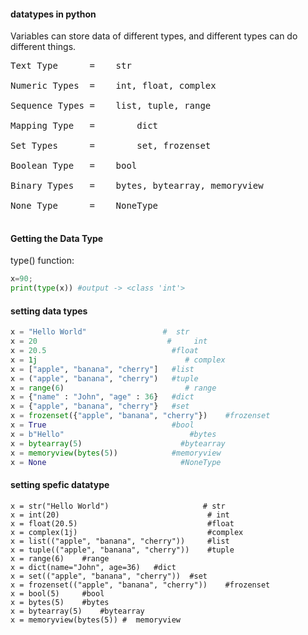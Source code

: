#### datatypes in python 
Variables can store data of different types, and different types can do different things.
<pre>
Text Type      =	str<br>
Numeric Types  = 	int, float, complex <br>
Sequence Types = 	list, tuple, range <br>
Mapping Type   =        dict <br>
Set Types      =        set, frozenset <br>
Boolean Type   =	bool <br>
Binary Types   = 	bytes, bytearray, memoryview <br>
None Type      = 	NoneType <br>
</pre>

#### Getting the Data Type
type() function:
```python
x=90;
print(type(x)) #output -> <class 'int'>
```

#### setting data types 
```python
x = "Hello World" 	              #  str 	
x = 20 	                           #     int 	
x = 20.5 	                        #float 	
x = 1j 	                               # complex 	
x = ["apple", "banana", "cherry"] 	#list 	
x = ("apple", "banana", "cherry") 	#tuple 	
x = range(6) 	                       # range 	
x = {"name" : "John", "age" : 36} 	#dict 	
x = {"apple", "banana", "cherry"} 	#set 	
x = frozenset({"apple", "banana", "cherry"})  	#frozenset 	
x = True                           	#bool 	
x = b"Hello" 	                        #bytes 	
x = bytearray(5) 	                  #bytearray 	
x = memoryview(bytes(5))           	#memoryview 	
x = None 	                          #NoneType 	
```

#### setting spefic datatype 
```python3
x = str("Hello World")                 	   # str 	
x = int(20) 	                            # int 	
x = float(20.5) 	                        #float 	
x = complex(1j) 	                        #complex 	
x = list(("apple", "banana", "cherry")) 	#list 	
x = tuple(("apple", "banana", "cherry")) 	#tuple 	
x = range(6) 	#range 	
x = dict(name="John", age=36) 	#dict 	
x = set(("apple", "banana", "cherry")) 	#set 	
x = frozenset(("apple", "banana", "cherry")) 	#frozenset 	
x = bool(5) 	#bool 	
x = bytes(5) 	#bytes 	
x = bytearray(5) 	#bytearray 	
x = memoryview(bytes(5)) #	memoryview
```
